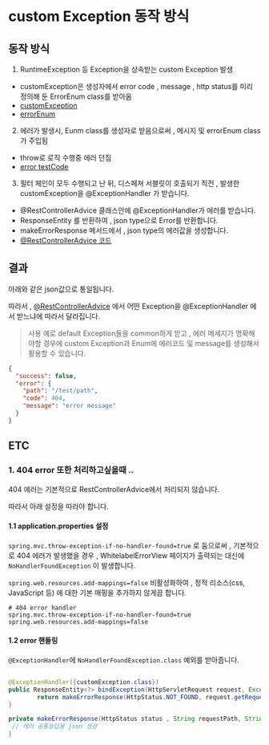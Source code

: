 # custom Exception 동작 방식
## 동작 방식
1. RuntimeException 등 Exception을 상속받는 custom Exception 발생
- customException은 생성자에서 error code , message , http status를 미리 정의해 둔 ErrorEnum class를 받아옴
- [customException](./customException.java)
- [errorEnum](./errorEnum.java)

2. 에러가 발생시, Eunm class를 생성자로 받음으로써 , 메시지 및 errorEnum class가 주입됨
- throw로 로직 수행중 에러 던짐
- [error testCode](./testCode.java)

3. 필터 체인이 모두 수행되고 난 뒤, 디스페쳐 서블릿이 호출되기 직전 , 발생한 customException을 @ExceptionHandler 가 받습니다.
- @RestControllerAdvice 클래스안에 @ExceptionHandler가 에러를 받습니다.
- ResponseEntity 를 반환하여 , json type으로 Error를 반환합니다.
- makeErrorResponse 메서드에서 , json type의 에러값을 생성합니다.
- [@RestControllerAdvice 코드](./errorAdvice.java)

## 결과
아래와 같은 json값으로 통일됩니다.

따라서 , [@RestControllerAdvice](./errorAdvice.java) 에서 어떤 Exception을 @ExceptionHandler 에서 받느냐에 따라서 달라집니다.
>사용 예로 default Exception들을 common하게 받고 , 에러 메세지가 명확해야할 경우에 custom Exception과 Enum에 에러코드 및 message를 생성해서 활용할 수 있습니다.  

```json
{
  "success": false,
  "error": {
    "path": "/test/path",
    "code": 404,
    "message": "error message"
  }
}
```

## ETC
### 1. 404 error 또한 처리하고싶을때 ..
404 에러는 기본적으로 RestControllerAdvice에서 처리되지 않습니다.

따라서 아래 설정을 따라야 합니다.

#### 1.1 application.properties 설정
```spring.mvc.throw-exception-if-no-handler-found=true``` 로 둠으로써 , 기본적으로 404 에러가 발생했을 경우 , WhitelabelErrorView 페이지가 출력되는 대신에
```NoHandlerFoundException``` 이 발생합니다.

```spring.web.resources.add-mappings=false``` 비활성화하여 , 정적 리소스(css, JavaScript 등) 에 대한 기본 매핑을 추가하지 않게끔 합니다.

```
# 404 error handler
spring.mvc.throw-exception-if-no-handler-found=true
spring.web.resources.add-mappings=false
```

#### 1.2 error 핸들링
```@ExceptionHandler```에 ```NoHandlerFoundException.class``` 예외를 받아줍니다.

```java

@ExceptionHandler({customException.class}) 
public ResponseEntity<?> bindException(HttpServletRequest request, Exception e) {
        return makeErrorResponse(HttpStatus.NOT_FOUND, request.getRequestURI(),e.getMessage());
}

private makeErrorResponse(HttpStatus status , String requestPath, String message) {
 // 에러 공통응답용 json 생성    
}
```